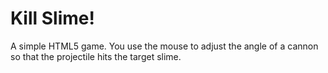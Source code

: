 # Kill Slime!

A simple HTML5 game. You use the mouse to adjust the angle of a cannon so that the projectile hits the target slime.
